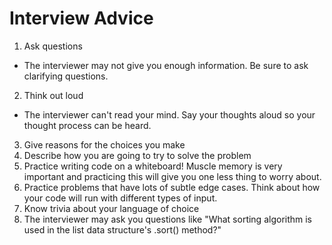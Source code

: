 # Interview Advice
1. Ask questions
  * The interviewer may not give you enough information. Be sure to ask clarifying questions.
2. Think out loud
  * The interviewer can't read your mind. Say your thoughts aloud so your thought process can be heard.
3. Give reasons for the choices you make
4. Describe how you are going to try to solve the problem
5. Practice writing code on a whiteboard! Muscle memory is very important and practicing this will give you one less thing to worry about.
6. Practice problems that have lots of subtle edge cases. Think about how your code will run with different types of input.
7. Know trivia about your language of choice
  1. The interviewer may ask you questions like "What sorting algorithm is used in the list data structure's .sort() method?"
